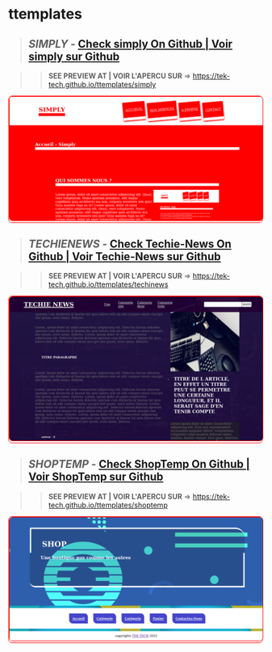 # ttemplates


>## *SIMPLY* - <a href='https://github.com/Tek-Tech/ttemplates/tree/master/simply'>Check simply On Github | Voir simply sur Github</a>

>>**SEE PREVIEW AT | VOIR L'APERCU SUR** => <a href='https://tek-tech.github.io/ttemplates/simply'>https://tek-tech.github.io/ttemplates/simply</a>
<div style='border-radius:0.5em;border:1px solid red'>
   <img style='border-radius:0.5em;border:1px solid red' src='simply/simply.png'/>
</div>


>## *TECHIENEWS* - <a href='https://github.com/Tek-Tech/ttemplates/tree/master/techienews'>Check Techie-News On Github | Voir Techie-News sur Github</a>

>>**SEE PREVIEW AT | VOIR L'APERCU SUR** => <a href='https://tek-tech.github.io/ttemplates/techienews'>https://tek-tech.github.io/ttemplates/techinews</a>
<div style='border-radius:0.5em;border:1px solid red'>
   <img style='border-radius:0.5em;border:1px solid red' src='techienews/techie.png'/>
</div>



>## *SHOPTEMP* - <a href='https://github.com/Tek-Tech/ttemplates/tree/master/shoptemp'>Check ShopTemp On Github | Voir ShopTemp sur Github</a>

>>**SEE PREVIEW AT | VOIR L'APERCU SUR** => <a href='https://tek-tech.github.io/ttemplates/shoptemp'>https://tek-tech.github.io/ttemplates/shoptemp</a>
<div style='border-radius:0.5em;border:1px solid red'>
   <img style='border-radius:0.5em;border:1px solid red' src='shoptemp/shoptem.png'/>
</div>

